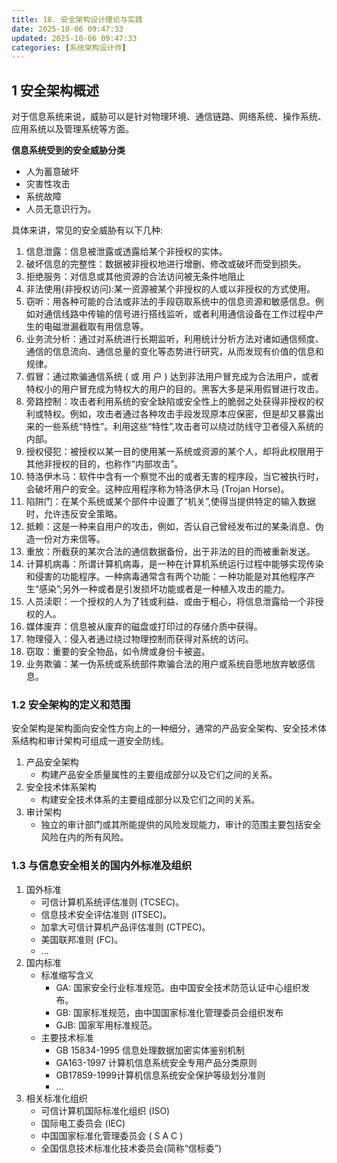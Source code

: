 ```yaml
---
title: 18. 安全架构设计理论与实践
date: 2025-10-06 09:47:33
updated: 2025-10-06 09:47:33
categories: [系统架构设计师]
---
```


## 1 安全架构概述

对于信息系统来说，威胁可以是针对物理环境、通信链路、网络系统、操作系统、应用系统以及管理系统等方面。

**信息系统受到的安全威胁分类**

- 人为蓄意破坏
- 灾害性攻击
- 系统故障
- 人员无意识行为。<!-- more -->

具体来讲，常见的安全威胁有以下几种:

1. 信息泄露：信息被泄露或透露给某个非授权的实体。
1. 破坏信息的完整性：数据被非授权地进行增删、修改或破坏而受到损失。
1. 拒绝服务：对信息或其他资源的合法访问被无条件地阻止
1. 非法使用(非授权访问):某一资源被某个非授权的人或以非授权的方式使用。
1. 窃听：用各种可能的合法或非法的手段窃取系统中的信息资源和敏感信息。例如对通信线路中传输的信号进行搭线监听，或者利用通信设备在工作过程中产生的电磁泄漏截取有用信息等。
1. 业务流分析：通过对系统进行长期监听，利用统计分析方法对诸如通信频度、通信的信息流向、通信总量的变化等态势进行研究，从而发现有价值的信息和规律。
1. 假冒：通过欺骗通信系统 ( 或 用 户 ) 达到非法用户冒充成为合法用户，或者特权小的用户冒充成为特权大的用户的目的。黑客大多是采用假冒进行攻击。
1. 旁路控制：攻击者利用系统的安全缺陷或安全性上的脆弱之处获得非授权的权利或特权。例如，攻击者通过各种攻击手段发现原本应保密，但是却又暴露出来的一些系统“特性”。利用这些“特性”,攻击者可以绕过防线守卫者侵入系统的内部。
1. 授权侵犯：被授权以某一目的使用某一系统或资源的某个人，却将此权限用于其他非授权的目的，也称作“内部攻击”。
1. 特洛伊木马：软件中含有一个察觉不出的或者无害的程序段，当它被执行时，会破坏用户的安全。这种应用程序称为特洛伊木马 (Trojan Horse)。
1. 陷阱门：在某个系统或某个部件中设置了“机关”,使得当提供特定的输入数据时，允许违反安全策略。
1. 抵赖：这是一种来自用户的攻击，例如，否认自己曾经发布过的某条消息、伪造一份对方来信等。
1. 重放：所截获的某次合法的通信数据备份，出于非法的目的而被重新发送。
1. 计算机病毒：所谓计算机病毒，是一种在计算机系统运行过程中能够实现传染和侵害的功能程序。一种病毒通常含有两个功能：一种功能是对其他程序产生“感染”;另外一种或者是引发损坏功能或者是一种植入攻击的能力。
1. 人员渎职：一个授权的人为了钱或利益、或由于粗心，将信息泄露给一个非授权的人。
1. 媒体废弃：信息被从废弃的磁盘或打印过的存储介质中获得。
1. 物理侵入：侵入者通过绕过物理控制而获得对系统的访问。
1. 窃取：重要的安全物品，如令牌或身份卡被盗。
1. 业务欺骗：某一伪系统或系统部件欺骗合法的用户或系统自愿地放弃敏感信息。

### 1.2 安全架构的定义和范围

安全架构是架构面向安全性方向上的一种细分，通常的产品安全架构、安全技术体系结构和审计架构可组成一道安全防线。

1. 产品安全架构
   - 构建产品安全质量属性的主要组成部分以及它们之间的关系。
1. 安全技术体系架构
   - 构建安全技术体系的主要组成部分以及它们之间的关系。
1. 审计架构
   - 独立的审计部门或其所能提供的风险发现能力，审计的范围主要包括安全风险在内的所有风险。

### 1.3 与信息安全相关的国内外标准及组织

1. 国外标准
   - 可信计算机系统评估准则 (TCSEC)。
   - 信息技术安全评估准则 (ITSEC)。
   - 加拿大可信计算机产品评估准则 (CTPEC)。
   - 美国联邦准则 (FC)。
   - ...
1. 国内标准
   - 标准缩写含义
     * GA: 国家安全行业标准规范。由中国安全技术防范认证中心组织发布。
     * GB: 国家标准规范，由中国国家标准化管理委员会组织发布
     * GJB: 国家军用标准规范。
   - 主要技术标准
     * GB 15834-1995 信息处理数据加密实体鉴别机制
     * GA163-1997 计算机信息系统安全专用产品分类原则
     * GB17859-1999计算机信息系统安全保护等级划分准则
     * ...
1. 相关标准化组织
   - 可信计算机国际标准化组织 (ISO)
   - 国际电工委员会 (IEC)
   - 中国国家标准化管理委员会 ( S A C )
   - 全国信息技术标准化技术委员会(简称“信标委”)
